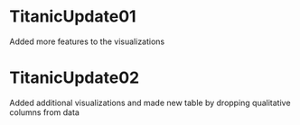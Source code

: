# TitanicUpdate01
Added more features to the visualizations
# TitanicUpdate02
Added additional visualizations and made new table by dropping qualitative columns from data

